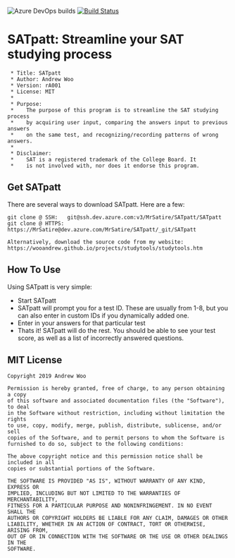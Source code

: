 ![Azure DevOps builds](https://img.shields.io/azure-devops/build/MrSatire/d2730864-d8bc-4455-85f1-0386a92cfbf6/7.svg)
[![Build Status](https://dev.azure.com/MrSatire/SATpatt/_apis/build/status/SATpatt?branchName=master)](https://dev.azure.com/MrSatire/SATpatt/_build/latest?definitionId=7&branchName=master)

# SATpatt: Streamline your SAT studying process
```
 * Title: SATpatt
 * Author: Andrew Woo
 * Version: rA001
 * License: MIT
 *
 * Purpose:
 *    The purpose of this program is to streamline the SAT studying process
 *    by acquiring user input, comparing the answers input to previous answers
 *    on the same test, and recognizing/recording patterns of wrong answers.
 *
 * Disclaimer:
 *    SAT is a registered trademark of the College Board. It
 *    is not involved with, nor does it endorse this program.
```
## Get SATpatt
There are several ways to download SATpatt. Here are a few:

~~~
git clone @ SSH:   git@ssh.dev.azure.com:v3/MrSatire/SATpatt/SATpatt
git clone @ HTTPS: https://MrSatire@dev.azure.com/MrSatire/SATpatt/_git/SATpatt

Alternatively, download the source code from my website:
https://wooandrew.github.io/projects/studytools/studytools.htm
~~~

## How To Use
Using SATpatt is very simple:
* Start SATpatt
* SATpatt will prompt you for a test ID. These are usually from 1-8, but you can also enter in custom IDs if you dynamically added one.
* Enter in your answers for that particular test
* Thats it! SATpatt will do the rest. You should be able to see your test score, as well as a list of incorrectly answered questions.

## MIT License
```
Copyright 2019 Andrew Woo

Permission is hereby granted, free of charge, to any person obtaining a copy 
of this software and associated documentation files (the "Software"), to deal 
in the Software without restriction, including without limitation the rights 
to use, copy, modify, merge, publish, distribute, sublicense, and/or sell 
copies of the Software, and to permit persons to whom the Software is 
furnished to do so, subject to the following conditions:

The above copyright notice and this permission notice shall be included in all 
copies or substantial portions of the Software.

THE SOFTWARE IS PROVIDED "AS IS", WITHOUT WARRANTY OF ANY KIND, EXPRESS OR 
IMPLIED, INCLUDING BUT NOT LIMITED TO THE WARRANTIES OF MERCHANTABILITY, 
FITNESS FOR A PARTICULAR PURPOSE AND NONINFRINGEMENT. IN NO EVENT SHALL THE 
AUTHORS OR COPYRIGHT HOLDERS BE LIABLE FOR ANY CLAIM, DAMAGES OR OTHER 
LIABILITY, WHETHER IN AN ACTION OF CONTRACT, TORT OR OTHERWISE, ARISING FROM, 
OUT OF OR IN CONNECTION WITH THE SOFTWARE OR THE USE OR OTHER DEALINGS IN THE 
SOFTWARE.
```